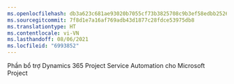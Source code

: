 ```yaml
---
ms.openlocfilehash: db3a623c681ae93020b7055cf73b3825708c9b3ef58edbb2526ec42955949d09
ms.sourcegitcommit: 7f8d1e7a16af769adb43d1877c28fdce53975db8
ms.translationtype: HT
ms.contentlocale: vi-VN
ms.lasthandoff: 08/06/2021
ms.locfileid: "6993852"
---
```

Phần bổ trợ Dynamics 365 Project Service Automation cho Microsoft Project